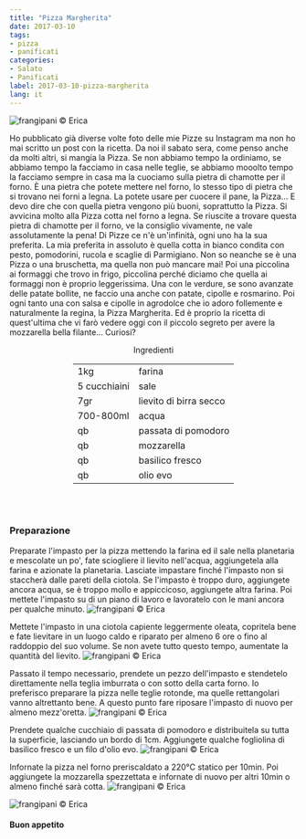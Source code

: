 ```yaml
---
title: "Pizza Margherita"
date: 2017-03-10
tags:
- pizza
- panificati
categories:
- Salato
- Panificati
label: 2017-03-10-pizza-margherita
lang: it
---
```

![](header.jpg "frangipani © Erica")

Ho pubblicato già diverse volte foto delle mie Pizze su Instagram ma non ho mai scritto un post con la ricetta. Da noi il sabato sera, come penso anche da molti altri, si mangia la Pizza. Se non abbiamo tempo la ordiniamo, se abbiamo tempo la facciamo in casa nelle teglie, se abbiamo mooolto tempo la facciamo sempre in casa ma la cuociamo sulla pietra di chamotte per il forno. È una pietra che potete mettere nel forno, lo stesso tipo di pietra che si trovano nei forni a legna. La potete usare per cuocere il pane, la Pizza... E devo dire che con quella pietra vengono più buoni, soprattutto la Pizza. Si avvicina molto alla Pizza cotta nel forno a legna. Se riuscite a trovare questa pietra di chamotte per il forno, ve la consiglio vivamente, ne vale assolutamente la pena! Di Pizze ce n'è un'infinità, ogni uno ha la sua preferita. La mia preferita in assoluto è quella cotta in bianco condita con pesto, pomodorini, rucola e scaglie di Parmigiano. Non so neanche se è una Pizza o una bruschetta, ma quella non può mancare mai! Poi una piccolina ai formaggi che trovo in frigo, piccolina perché diciamo che quella ai formaggi non è proprio leggerissima. Una con le verdure, se sono avanzate delle patate bollite, ne faccio una anche con patate, cipolle e rosmarino. Poi ogni tanto una con salsa e cipolle in agrodolce che io adoro follemente e naturalmente la regina, la Pizza Margherita. Ed è proprio la ricetta di quest'ultima che vi farò vedere oggi con il piccolo segreto per avere la mozzarella bella filante... Curiosi?

<div id="wrapper" style="text-align: center">
  <div id="yourdiv" style="display: inline-block;">
    <div class="ingredients">
      <div class="ingredients-title">Ingredienti</div>
      <table>
        <tbody>
          <tr>
            <td>1kg</td>
            <td>farina</td>
          </tr>      
          <tr>
            <td>5 cucchiaini</td>
            <td>sale</td>
          </tr>      
          <tr>
            <td>7gr</td>
            <td>lievito di birra secco</td>
          </tr>
          <tr>
            <td>700-800ml</td>
            <td>acqua</td>
          </tr>
          <tr>
            <td>qb</td>
            <td>passata di pomodoro</td>
          </tr>
          <tr>
            <td>qb</td>
            <td>mozzarella</td>
          </tr>
          <tr>
            <td>qb</td>
            <td>basilico fresco</td>
          </tr>
          <tr>
            <td>qb</td>
            <td>olio evo</td>
          </tr>
        </tbody>
      </table>
      <br></br>
    </div>
  </div>
</div>


<h3>
  <font color="grey">
    <i class="fa-solid fa-gears"></i>
  </font> Preparazione
</h3>

Preparate l'impasto per la pizza mettendo la farina ed il sale nella planetaria e mescolate un po', fate sciogliere il lievito nell'acqua, aggiungetela alla farina e azionate la planetaria. Lasciate impastare finché l'impasto non si staccherà dalle pareti della ciotola. Se l'impasto è troppo duro, aggiungete ancora acqua, se è troppo mollo e appiccicoso, aggiungete altra farina. Poi mettete l'impasto su di un piano di lavoro e lavoratelo con le mani ancora per qualche minuto.
![](impastare.jpg "frangipani © Erica")

Mettete l'impasto in una ciotola capiente leggermente oleata, copritela bene e fate lievitare in un luogo caldo e riparato per almeno 6 ore o fino al raddoppio del suo volume. Se non avete tutto questo tempo, aumentate la quantità del lievito.
![](impastolievitato.jpg "frangipani © Erica")

Passato il tempo necessario, prendete un pezzo dell'impasto e stendetelo direttamente nella teglia imburrata o con sotto della carta forno. Io preferisco preparare la pizza nelle teglie rotonde, ma quelle rettangolari vanno altrettanto bene. A questo punto fare riposare l'impasto di nuovo per almeno mezz'oretta.
![](teglia.jpg "frangipani © Erica")

Prendete qualche cucchiaio di passata di pomodoro e distribuitela su tutta la superficie, lasciando un bordo di 1cm. Aggiungete qualche fogliolina di basilico fresco e un filo d'olio evo.
![](margheritateglia.jpg "frangipani © Erica")

Infornate la pizza nel forno preriscaldato a 220°C statico per 10min. Poi aggiungete la mozzarella spezzettata e infornate di nuovo per altri 10min o almeno finché sarà cotta.
![](risultato1.jpg "frangipani © Erica")

![](risultato2.jpg "frangipani © Erica")

<h4>Buon appetito
  <font color="red">
    <i class="fa-regular fa-face-smile"></i>
  </font>
</h4>